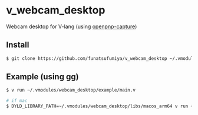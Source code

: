 # v_webcam_desktop

Webcam desktop for V-lang (using [openpnp-capture](https://github.com/openpnp/openpnp-capture))

## Install

```bash
$ git clone https://github.com/funatsufumiya/v_webcam_desktop ~/.vmodules/webcam_desktop
```

## Example (using gg)

```bash
$ v run ~/.vmodules/webcam_desktop/example/main.v

# if mac
$ DYLD_LIBRARY_PATH=~/.vmodules/webcam_desktop/libs/macos_arm64 v run ~/.vmodules/webcam_desktop/example/main.v
```